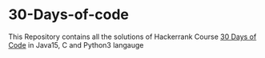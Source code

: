 # 30-Days-of-code
This Repository contains all the solutions of Hackerrank Course 
<a href="https://www.hackerrank.com/domains/tutorials/30-days-of-code" target="_blank">30 Days of Code</a> in Java15, C and Python3 langauge
